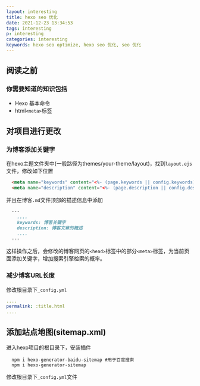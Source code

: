 ```yaml
---
layout: interesting
title: hexo seo 优化
date: 2021-12-23 13:34:53
tags: interesting
p: interesting
categories: interesting
keywords: hexo seo optimize, hexo seo 优化, seo 优化
---
```



## 阅读之前

### 你需要知道的知识包括

+ Hexo 基本命令
+ html`<meta>`标签

## 对项目进行更改

### 为博客添加关键字
在hexo主题文件夹中(一般路径为themes/your-theme/layout)，找到`layout.ejs`文件，修改如下位置

``` html
  <meta name="keywords" content="<%- (page.keywords || config.keywords)%>">
  <meta name="description" content="<%- (page.description || config.description)%>">
```
并且在博客`.md`文件顶部的描述信息中添加
``` md
  ---
    ....
    keywords: 博客关键字
    description: 博客文章的概述
    ....
  ---
```
这样操作之后，会修改的博客网页的`<head>`标签中的部分`<meta>`标签，为当前页面添加关键字，增加搜索引擎检索的概率。

### 减少博客URL长度
修改根目录下`_config.yml`
``` yaml
....
permalink: :title.html
....
```

## 添加站点地图(sitemap.xml)



进入hexo项目的根目录下，安装插件
```shell
  npm i hexo-generator-baidu-sitemap #用于百度搜索
  npm i hexo-generator-sitemap 
```

修改根目录下`_config.yml`文件